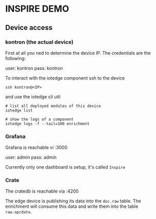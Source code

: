 # INSPIRE DEMO

## Device access


### kontron (the actual device)

First at all you ned to determine the device IP. The credentials are the
following:

user: kontron
pass: kontron

To interact with the iotedge component ssh to the device

```
ssh kontron@<IP>
```

and use the iotedge cli util

```
# list all deployed modules of this device
iotedge list

# show the logs of a component
iotedge logs -f --tail=100 enrichment
```

### Grafana

Grafana is reachable vi <IP>:3000

user: admin
pass: admin

Currently only one dashboard is setup, it's called `Inspire`


### Crate

The cratedb is reachable via <IP>:4200

The edge device is publishing its data into the `doc.raw` table. The
enrichment will consume this data and write them into the table `raw.opcdata`.

